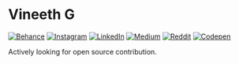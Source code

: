 # Vineeth G
[![Behance](https://img.shields.io/badge/Behance-1769ff?logo=behance&logoColor=white)](https://behance.net/vineeth) [![Instagram](https://img.shields.io/badge/Instagram-%23E4405F.svg?logo=Instagram&logoColor=white)](https://instagram.com/vin._th._) [![LinkedIn](https://img.shields.io/badge/LinkedIn-%230077B5.svg?logo=linkedin&logoColor=white)](https://linkedin.com/in/vineethvg) [![Medium](https://img.shields.io/badge/Medium-12100E?logo=medium&logoColor=white)](https://medium.com/@vineethvg) [![Reddit](https://img.shields.io/badge/Reddit-%23FF4500.svg?logo=Reddit&logoColor=white)](https://reddit.com/user/laz_en) [![Codepen](https://img.shields.io/badge/Codepen-000000?style=for-the-badge&logo=codepen&logoColor=white)](https://codepen.io/lazen) 

Actively looking for open source contribution.


